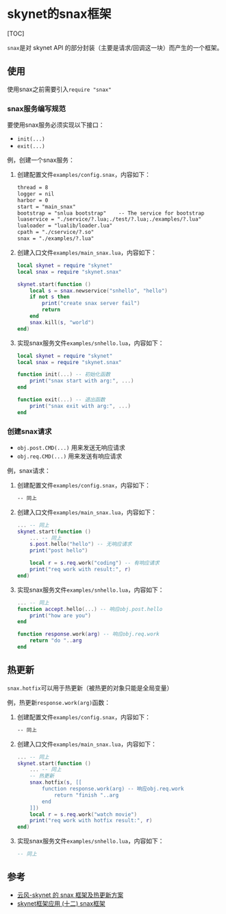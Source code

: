 # skynet的snax框架

[TOC]

`snax`是对 skynet API 的部分封装（主要是请求/回调这一块）而产生的一个框架。



## 使用

使用snax之前需要引入`require "snax"`

### snax服务编写规范

要使用snax服务必须实现以下接口：

- `init(...)`
- `exit(...)`

例，创建一个snax服务：

1. 创建配置文件`examples/config.snax`，内容如下：

   ```txt
   thread = 8
   logger = nil
   harbor = 0
   start = "main_snax"
   bootstrap = "snlua bootstrap"	-- The service for bootstrap
   luaservice = "./service/?.lua;./test/?.lua;./examples/?.lua"
   lualoader = "lualib/loader.lua"
   cpath = "./cservice/?.so"
   snax = "./examples/?.lua"
   ```

 2. 创建入口文件`examples/main_snax.lua`，内容如下：

    ```lua
    local skynet = require "skynet"
    local snax = require "skynet.snax"
    
    skynet.start(function ()
        local s = snax.newservice("snhello", "hello")
        if not s then
            print("create snax server fail")
            return
        end
        snax.kill(s, "world")
    end)
    ```

3. 实现snax服务文件`examples/snhello.lua`，内容如下：

   ```lua
   local skynet = require "skynet"
   local snax = require "skynet.snax"
   
   function init(...) -- 初始化函数
       print("snax start with arg:", ...)
   end
   
   function exit(...) -- 退出函数
       print("snax exit with arg:", ...)
   end
   ```

### 创建snax请求

- `obj.post.CMD(...)` 用来发送无响应请求
- `obj.req.CMD(...)` 用来发送有响应请求

例，snax请求：

1. 创建配置文件`examples/config.snax`，内容如下：

   ```txt
   -- 同上
   ```

 2. 创建入口文件`examples/main_snax.lua`，内容如下：

    ```lua
    ... -- 同上
    skynet.start(function ()
        ... -- 同上
        s.post.hello("hello") -- 无响应请求
        print("post hello")
    
        local r = s.req.work("coding") -- 有响应请求
        print("req work with result:", r)
    end)
    ```

3. 实现snax服务文件`examples/snhello.lua`，内容如下：

   ```lua
   ... -- 同上
   function accept.hello(...) -- 响应obj.post.hello
       print("how are you")
   end
   
   function response.work(arg) -- 响应obj.req.work
       return "do "..arg
   end
   ```



## 热更新

`snax.hotfix`可以用于热更新（被热更的对象只能是全局变量）

例，热更新`response.work(arg)`函数：

1. 创建配置文件`examples/config.snax`，内容如下：

   ```txt
   -- 同上
   ```

 2. 创建入口文件`examples/main_snax.lua`，内容如下：

    ```lua
    ... -- 同上
    skynet.start(function ()
        ... -- 同上
        -- 热更新
        snax.hotfix(s, [[ 
            function response.work(arg) -- 响应obj.req.work
                return "finish "..arg
            end
        ]])
        local r = s.req.work("watch movie")
        print("req work with hotfix result:", r)
    end)
    ```

3. 实现snax服务文件`examples/snhello.lua`，内容如下：

   ```lua
   -- 同上
   ```



## 参考

- [云风-skynet 的 snax 框架及热更新方案](https://blog.codingnow.com/2014/04/skynet_snax.html)
- [skynet框架应用 (十二) snax框架](https://blog.csdn.net/qq769651718/article/details/79435352)

